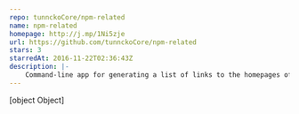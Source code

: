 ```yaml
---
repo: tunnckoCore/npm-related
name: npm-related
homepage: http://j.mp/1Ni5zje
url: https://github.com/tunnckoCore/npm-related
stars: 3
starredAt: 2016-11-22T02:36:43Z
description: |-
    Command-line app for generating a list of links to the homepages of related GitHub/npm projects. Using `helper-related`.
---
```


[object Object]
